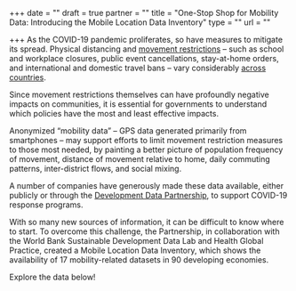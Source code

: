 +++
date = ""
draft = true
partner = ""
title = "One-Stop Shop for Mobility Data: Introducing the Mobile Location Data Inventory"
type = ""
url = ""

+++
As the COVID-19 pandemic proliferates, so have measures to mitigate its spread. Physical distancing and [movement restrictions](https://ourworldindata.org/policy-responses-covid#restrictions-on-internal-movement) – such as school and workplace closures, public event cancellations, stay-at-home orders, and international and domestic travel bans – vary considerably [across countries](https://openknowledge.worldbank.org/bitstream/handle/10986/33754/Determinants-of-Social-Distancing-and-Economic-Activity-during-COVID-19-A-Global-View.pdf?sequence=1&isAllowed=y).

Since movement restrictions themselves can have profoundly negative impacts on communities, it is essential for governments to understand which policies have the most and least effective impacts.

Anonymized “mobility data” – GPS data generated primarily from smartphones – may support efforts to limit movement restriction measures to those most needed, by painting a better picture of population frequency of movement, distance of movement relative to home, daily commuting patterns, inter-district flows, and social mixing.

A number of companies have generously made these data available, either publicly or through the [Development Data Partnership](https://datapartnership.org/), to support COVID-19 response programs.

With so many new sources of information, it can be difficult to know where to start. To overcome this challenge, the Partnership, in collaboration with the World Bank Sustainable Development Data Lab and Health Global Practice, created a Mobile Location Data Inventory, which shows the availability of 17 mobility-related datasets in 90 developing economies.

Explore the data below!